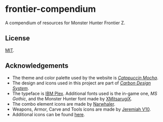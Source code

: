 # frontier-compendium

A compendium of resources for Monster Hunter Frontier Z.

## License

[MIT](https://github.com/DorielRivalet/frontier-compendium/blob/main/LICENSE.md).

## Acknowledgements

- The theme and color palette used by the website is [*Catppuccin Mocha*](https://github.com/catppuccin/catppuccin).
- The design and icons used in this project are part of [*Carbon Design System*](https://github.com/carbon-design-system/carbon-components-svelte).
- The typeface is [IBM Plex](https://github.com/IBM/plex). Additional fonts used is the in-game one, *MS Gothic*, and the Monster Hunter font made by [XMitsarugiX](https://www.deviantart.com/xmitsarugix/art/Monster-Hunter-Font-Type-1-and-2-380816151).
- The combo element icons are made by [Narwhaler](https://fanonmonsterhunter.fandom.com/wiki/User:Narwhaler).
- Weapons, Armor, Carve and Tools icons are made by [Jeremiah V10](https://fanonmonsterhunter.fandom.com/wiki/User:Jeremiah_V10).
- Additional icons can be found [here](https://fanonmonsterhunter.fandom.com/wiki/Category:Icon).
